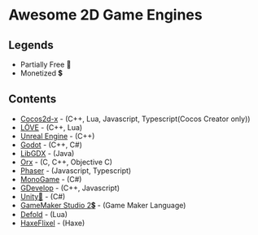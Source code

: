 # Awesome 2D Game Engines


## Legends
- Partially Free :money_with_wings:
- Monetized :heavy_dollar_sign:

## Contents
* [Cocos2d-x](https://cocos2d-x.org) - (C++, Lua, Javascript, Typescript(Cocos Creator only))
* [LÖVE](https://love2d.org) - (C++, Lua)
* [Unreal Engine](https://www.unrealengine.com/en-US/) - (C++)
* [Godot](https://godotengine.org/) - (C++, C#)
* [LibGDX](https://libgdx.badlogicgames.com) - (Java)
* [Orx](https://orx-project.org) - (C, C++, Objective C)
* [Phaser](https://phaser.io) - (Javascript, Typescript)
* [MonoGame](http://www.monogame.net/) - (C#)
* [GDevelop](https://gdevelop-app.com) - (C++, Javascript)
* [Unity:money_with_wings:](https://unity.com) - (C#)
* [GameMaker Studio 2:heavy_dollar_sign:](https://www.yoyogames.com/gamemaker) - (Game Maker Language)
* [Defold](https://www.defold.com/) - (Lua)
* [HaxeFlixel](https://haxeflixel.com/) - (Haxe)
